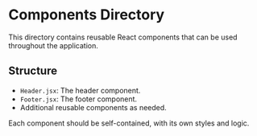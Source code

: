 # Components Directory

This directory contains reusable React components that can be used throughout the application.

## Structure

- `Header.jsx`: The header component.
- `Footer.jsx`: The footer component.
- Additional reusable components as needed.

Each component should be self-contained, with its own styles and logic.